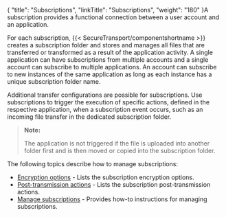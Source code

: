{
    "title": "Subscriptions",
    "linkTitle": "Subscriptions",
    "weight": "180"
}A subscription provides a functional connection between a user account and an application.

For each subscription, {{< SecureTransport/componentshortname  >}} creates a subscription folder and stores and manages all files that are transferred or transformed as a result of the application activity. A single application can have subscriptions from multiple accounts and a single account can subscribe to multiple applications. An account can subscribe to new instances of the same application as long as each instance has a unique subscription folder name.

Additional transfer configurations are possible for subscriptions. Use subscriptions to trigger the execution of specific actions, defined in the respective application, when a subscription event occurs, such as an incoming file transfer in the dedicated subscription folder.

> **Note:**
>
> The application is not triggered if the file is uploaded into another folder first and is then moved or copied into the subscription folder.

The following topics describe how to manage subscriptions:

-   [Encryption options](r_st_encryption_options) - Lists the subscription encryption options.
-   [Post-transmission actions](r_st_post_transmission_actions) - Lists the subscription post-transmission actions.
-   [Manage subscriptions](t_st_subscriptions) - Provides how-to instructions for managing subscriptions.
